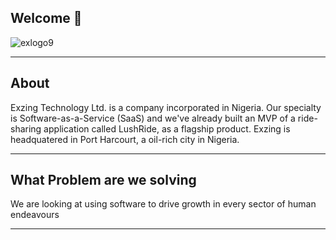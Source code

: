 ## Welcome 👋

![exlogo9](https://github.com/exzing/.github/assets/19970439/f0148882-911f-4d7c-9294-28384c78552b)

---
## About
Exzing Technology Ltd. is a company incorporated in Nigeria. Our specialty is Software-as-a-Service (SaaS) and we've already built an MVP of a ride-sharing application called LushRide, as a flagship product. Exzing is headquatered in Port Harcourt, a oil-rich city in Nigeria. 

---
## What Problem are we solving
We are looking at using software to drive growth in every sector of human endeavours

---
<!--

**Here are some ideas to get you started:**


🙋‍♀️ A short introduction - what is your organization all about?
🌈 Contribution guidelines - how can the community get involved?
👩‍💻 Useful resources - where can the community find your docs? Is there anything else the community should know?
🍿 Fun facts - what does your team eat for breakfast?
🧙 Remember, you can do mighty things with the power of [Markdown](https://docs.github.com/github/writing-on-github/getting-started-with-writing-and-formatting-on-github/basic-writing-and-formatting-syntax)
-->

